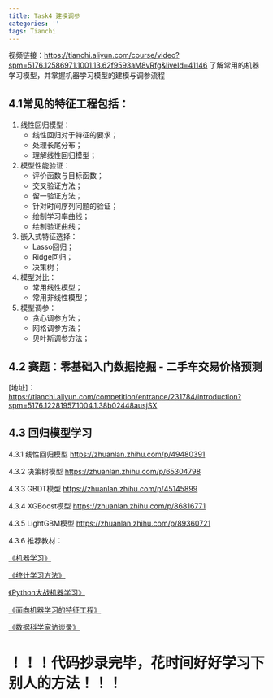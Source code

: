 ```yaml
---
title: Task4 建模调参
categories: ''
tags: Tianchi
---
```

视频链接：https://tianchi.aliyun.com/course/video?spm=5176.12586971.1001.13.62f9593aM8vRfg&liveId=41146
了解常用的机器学习模型，并掌握机器学习模型的建模与调参流程


## 4.1常见的特征工程包括：
1.  线性回归模型： 
	-  线性回归对于特征的要求；
	-  处理长尾分布；
	-  理解线性回归模型；
2.  模型性能验证： 
	-  评价函数与目标函数；
	-  交叉验证方法；
	-  留一验证方法；
	-  针对时间序列问题的验证；
	-  绘制学习率曲线；
	-  绘制验证曲线；
3.  嵌入式特征选择： 
	-  Lasso回归；
	-  Ridge回归；
	-  决策树；
4.  模型对比： 
	-  常用线性模型；
	-  常用非线性模型；
5.  模型调参： 
	-  贪心调参方法；
	-  网格调参方法；
	-  贝叶斯调参方法；


## 4.2 赛题：零基础入门数据挖掘 - 二手车交易价格预测



[地址]： https://tianchi.aliyun.com/competition/entrance/231784/introduction?spm=5176.12281957.1004.1.38b02448ausjSX 
## 4.3 回归模型学习
4.3.1 线性回归模型
https://zhuanlan.zhihu.com/p/49480391

4.3.2 决策树模型
https://zhuanlan.zhihu.com/p/65304798

4.3.3 GBDT模型
https://zhuanlan.zhihu.com/p/45145899

4.3.4 XGBoost模型
https://zhuanlan.zhihu.com/p/86816771

4.3.5 LightGBM模型
https://zhuanlan.zhihu.com/p/89360721

4.3.6 推荐教材：

    

[《机器学习》](https://book.douban.com/subject/26708119/) 

> 

[《统计学习方法》]( https://book.douban.com/subject/10590856/)

    

[《Python大战机器学习》]( https://book.douban.com/subject/26987890/)

    

[《面向机器学习的特征工程》]( https://book.douban.com/subject/26826639/)

    

[《数据科学家访谈录》]( https://book.douban.com/subject/30129410/# )






# ！！！代码抄录完毕，花时间好好学习下别人的方法！！！

#